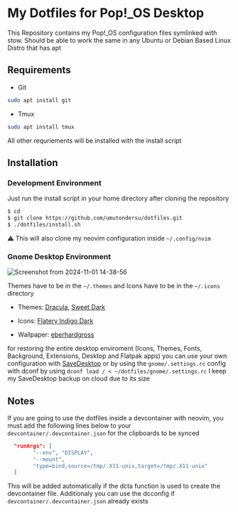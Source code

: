 # My Dotfiles for Pop!\_OS Desktop

This Repository contains my Pop!\_OS configuration files symlinked with stow. Should be able to work the same in any Ubuntu or Debian Based Linux Distro that has apt

## Requirements

- Git

```bash
sudo apt install git
```

- Tmux

```bash
sudo apt install tmux
```

All other requriements will be installed with the install script

## Installation

### Development Environment

Just run the install script in your home directory after cloning the repository

```bash
$ cd
$ git clone https://github.com/umutondersu/dotfiles.git
$ ./dotfiles/install.sh
```

⚠️ This will also clone my neovim configuration inside `~/.config/nvim`

### Gnome Desktop Environment

![Screenshot from 2024-11-01 14-38-56](https://github.com/user-attachments/assets/6fcd937b-5756-43f5-9664-c30c9749169c)

Themes have to be in the `~/.themes` and Icons have to be in the `~/.icons` directory

- Themes: [Dracula](https://github.com/dracula/gtk/archive/refs/heads/master.zip), [Sweet Dark](https://www.gnome-look.org/p/1253385)

- Icons: [Flatery Indigo Dark](https://www.gnome-look.org/p/1332404)

- Wallpaper: [eberhardgross](https://unsplash.com/photos/a-bird-flying-through-a-cloudy-blue-sky-xC7Ho08RYF4)

for restoring the entire desktop enviroment (Icons, Themes, Fonts, Background, Extensions, Desktop and Flatpak apps) you can use your own configuration with [SaveDesktop](https://flathub.org/apps/io.github.vikdevelop.SaveDesktop) or by using the `gnome/.settings.rc` config with dconf by using `dconf load / < ~/dotfiles/gnome/.settings.rc` I keep my SaveDesktop backup on cloud due to its size

## Notes

If you are going to use the dotfiles inside a devcontainer with neovim, you must add the following lines below to your `devcontainer/.devcontainer.json` for the clipboards to be synced

```json
  "runArgs": [
        "--env", "DISPLAY",
        "--mount",
        "type=bind,source=/tmp/.X11-unix,target=/tmp/.X11-unix"
  ]
```

This will be added automatically if the dcta function is used to create the devcontainer file. Additionaly you can use the dcconfig if `devcontainer/.devcontainer.json` already exists
